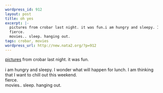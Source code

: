 ```yaml
--- 
wordpress_id: 912
layout: post
title: oh yes
excerpt: |-
  pictures from crobar last night. it was fun.i am hungry and sleepy. I wonder what will happen for lunch. I am thinking that I want to chill out this weekend. 
  fierce. 
  movies.. sleep. hanging out.
tags: crobar, movies
wordpress_url: http://new.nata2.org/?p=912
---
```

<a href="http://nata2.info/?path=pictures%2Fevents%2F2004%3A08%3A05_random_crobar">pictures</a> from crobar last night. it was fun.<br/><br/>i am hungry and sleepy. I wonder what will happen for lunch. I am thinking that I want to chill out this weekend. <br/>
fierce. <br/>
movies.. sleep. hanging out.
